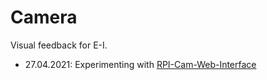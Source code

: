 # Camera

Visual feedback for E-I.

- 27.04.2021: Experimenting with [RPI-Cam-Web-Interface](https://elinux.org/RPi-Cam-Web-Interface)